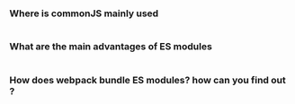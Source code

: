 
### Where is commonJS mainly used

```

```

### What are the main advantages of ES modules

```

```

### How does webpack bundle ES modules? how can you find out ?

```

```
